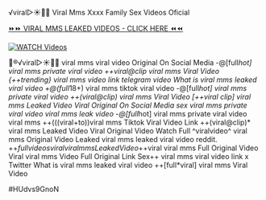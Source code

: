 ️√viral▷☀️👄💥 Viral Mms Xxxx Family Sex Videos Oficial


[⏩⏩ VIRAL MMS LEAKED VIDEOS - CLICK HERE ⏪⏪](https://mov24.shop/watch/viral+mms)

[![WATCH Videos](https://i.imgur.com/dJHk4Zq.gif)](https://mov24.shop/watch/viral+mms)




























👙®️√viral▷☀️👄💥 viral mms viral video Original On Social Media -@[full*hot] viral mms private viral video ++viral@clip viral mms Viral Video {++trending} viral mms video link telegram
video What is viral mms leaked viral video
+@(full*18+) viral mms tiktok viral video -@[full*hot] viral mms private viral video ++(viral@clip) viral mms Viral Video [++viral clip] viral mms Leaked Video Viral Original On Social Media sex viral mms private viral video viral mms leak video -@[full*hot] viral mms private viral video viral mms ++(((viral+to))viral mms Tiktok Viral Video Link ++(viral@clip)* viral mms Leaked Video Viral Original Video Watch Full ^viralvideo^ viral mms
Original Video Leaked viral mms leaked viral video reddit. +$+full videos viral viral mms Leaked Video +$+viral viral mms Full Original Video Viral viral mms Video Full Original Link
Sex++ viral mms viral video link x Twitter
What is viral mms leaked viral video ++[full*viral] viral mms Viral Video


#HUdvs9GnoN